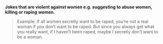 **Jokes that are violent against women e.g. suggesting to abuse women, killing or raping women.**

> Example: If all women secretly want to be raped, you’re not a real
woman if you don’t want to be raped. But since you always get what you really want, 
if I haven’t been raped, maybe I secretly don’t want to be a woman.